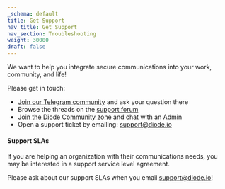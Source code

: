 ```yaml
---
_schema: default
title: Get Support
nav_title: Get Support
nav_section: Troubleshooting
weight: 30000
draft: false
---
```

We want to help you integrate secure communications into your work, community, and life!

Please get in touch:

* [Join our Telegram community](https://t.me/diode_chain) and ask your question there
* Browse the threads on the [support forum](https://forum.diode.io/)
* [Join the Diode Community zone](https://diode.io/joinzone/#tB0kOiAdLwJs7CGXhZXtWy4VlVWhqb094hgKktTOCkJFF-8VMA91SoferyZv) and chat with an Admin
* Open a support ticket by emailing: [support@diode.io](mailto:support@diode.io)

#### Support SLAs

If you are helping an organization with their communications needs, you may be interested in a support service level agreement.

Please ask about our support SLAs when you email [support@diode.io](mailto:support@diode.io)!